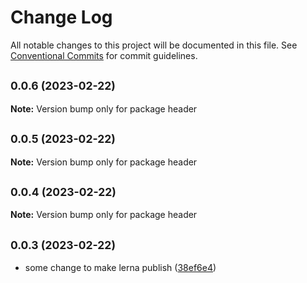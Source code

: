 # Change Log

All notable changes to this project will be documented in this file.
See [Conventional Commits](https://conventionalcommits.org) for commit guidelines.

## <small>0.0.6 (2023-02-22)</small>

**Note:** Version bump only for package header





## <small>0.0.5 (2023-02-22)</small>

**Note:** Version bump only for package header





## <small>0.0.4 (2023-02-22)</small>

**Note:** Version bump only for package header





## <small>0.0.3 (2023-02-22)</small>

* some change to make lerna publish ([38ef6e4](https://github.com/agbp/lerna-getting-started-example--copy-/commit/38ef6e4))
